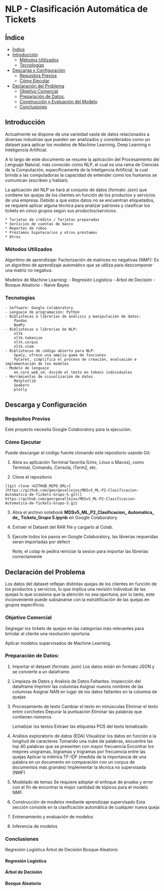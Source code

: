# NLP - Clasificación Automática de Tickets

## Índice

- [Índice](#índice)
- [Introducción](#introducción) 
  - [Métodos Utilizados](#métodos-utilizados)
  - [Tecnologías](#tecnologías)
- [Descarga y Configuración](#descarga-y-configuración)
  - [Requisitos Previos](#requisitos-previos)
  - [Cómo Ejecutar](#cómo-ejecutar)
- [Declaración del Problema](#declaración-del-problema)
  - [Objetivo Comercial](#objetivo-comercial)
  - [Preparación de Datos:](#preparación-de-datos)
  - [Construcción y Evaluación del Modelo](#construcción-y-evaluación-del-modelo)
  - [Conclusiones](#conclusiones)

## Introducción

Actualmente se dispone de una variedad vasta de datos relacionados a diversas industrias que pueden ser analizados y considerados como un dataset para aplicar los modelos de Machine Learning, Deep Learning o Inteligencia Artificial.

A lo largo de este documento se resume la aplicación del Procesamiento del Lenguaje Natural, más conocido como NLP, el cual es una rama de Ciencias de la Computación, específicamente de la Inteligencia Artificial, la cual brinda a las computadoras la capacidad de entender como los humanos se comunican (escriben y hablan).

La aplicación del NLP se hará al conjunto de datos (formato .json) que contiene las quejas de los clientes en función de los productos y servicios de una empresa. Debido a que estos datos no se encuentran etiquetados, se requiere aplicar alguna técnica para analizar patrones y clasificar los tickets en cinco grupos según sus productos/servicios.

	* Tarjetas de crédito / Tarjetas preparadas
	* Servicios de cuentas de banco
	* Reportes de robos 
	* Préstamos hipotecarios y otros préstamos
	* Otros

### Métodos Utilizados

Algoritmo de aprendizaje:
	Factorización de matrices no negativas (NMF): Es un algoritmo de aprendizaje automático que se utiliza para descomponer una matriz no negativa.

Modelos de Machine Learning:
	- Regresión Logística
	- Árbol de Decisión
	- Bosque Aleatorio
	- Naive Bayes

### Tecnologías
	- Software: Google Colaboratory
	- Lenguaje de programación: Python
	- Bibliotecas o librerías de análisis y manipulación de datos:
		Pandas
		NumPy
	- Bibliotecas o librerías de NLP:
		nltk
		nltk.tokenize
		nltk.corpus
		nltk.stem
	- Bibliotecas de código abierto para NLP:
		SpaCy, ofrece una amplia gama de funciones
		PyCaret, simplifica el proceso de creación, evaluación e implementación de los modelos
	- Modelo de lenguaje
		en_core_web_sm, divide el texto en tokens individuales
	- Herramientas de visualización de datos
		Matplotlib
		Seaborn
		plotly

## Descarga y Configuración
### Requisitos Previos

Este proyecto necesita Google Colaboratory para la ejecución.

### Cómo Ejecutar

Puede descargar el código fuente clonando este repositorio usando Git:

1. Abra su aplicación Terminal favorita (Unix, Linux o Macos), como Terminal, Comando, Consola, iTerm2, etc.

2. Clone el repositorio

```
[[git clone <GITHUB_REPO_URL>](https://github.com/georgevallejos/MDSv5_ML-P2-Clasificacion-Automatica-de-Tickets-Grupo-5.git)]
https://github.com/georgevallejos/MDSv5_ML-P2-Clasificacion-Automatica-de-Tickets-Grupo-5.git
```

3. Abra el archivo notebook **MDSv5_ML_P2_Clasificacion_ Automatica_ de_ Tickets_Grupo 5.ipynb** en Google Colaboratory

4. Extraer el Dataset del RAR file y cargarlo al Colab.

5. Ejecute todos los pasos en Google Colaboratory, las librerias requeridas seran importadas por defect

   Note, el colap le pedira reiniciar la sesion para importar las librerias correctamente
   


## Declaración del Problema

Los datos del dataset reflejan distintas quejas de los clientes en función de los productos y servicios, lo que implica una revisión individual de las quejas lo que ocasiona que la atención no sea oportuna; por lo tanto, este inconveniente puede subsanarse con la estratificación de las quejas en grupos específicos.

### Objetivo Comercial

Segregar los tickets de quejas en las categorías más relevantes para brindar al cliente una resolución oportuna.

Aplicar modelos supervisados de Machine Learning.

### Preparación de Datos:

1. Importar el dataset (formato .json)
   Los datos están en formato JSON y se convierte a un dataframe.
2. Limpieza de Datos y Análisis de Datos Faltantes.
   Inspección del dataframe
   Imprimir las columnas
   Asignar nuevos nombres de las columnas
   Asignar NAN en lugar de los datos faltantes en la columna de quejas
3. Procesamiento de texto
   Cambiar el texto en minúsculas
   Eliminar el texto entre corchetes
   Depurar la puntuación
   Eliminar las palabras que contienen números 

   Lematizar los textos
   Extraer las etiquetas POS del texto lematizado    
4. Análisis exploratorio de datos (EDA)
   Visualizar los datos en función a la longitud de caracteres
   Tomando una nube de palabras, encuentre las top 40 palabras que se presenten con mayor frecuencia
   Encontrar los mejores unigramas, bigramas y trigramas por frecuencia entre las quejas 
   Aplicar la métrica TF-IDF (medida de la importancia de una palabra en un documento en comparación con un corpus de documentos más grandes)
   Implementar la técnica no supervisada (NMF)
5. Modelado de temas
   Se requiere adoptar el enfoque de prueba y error con el fin de encontrar la mejor cantidad de tópicos para el modelo NMF.
6. Construcción de modelos mediante aprendizaje supervisado
   Esta sección consiste en la clasificación automática de cualquier nueva queja
7. Entrenamiento y evaluación de modelos
8. Inferencia de modelos

### Conclusiones

Regresión Logística
Árbol de Decisión
Bosque Aleatorio

#### Regresión Logística

#### Árbol de Decisión

#### Bosque Aleatorio

